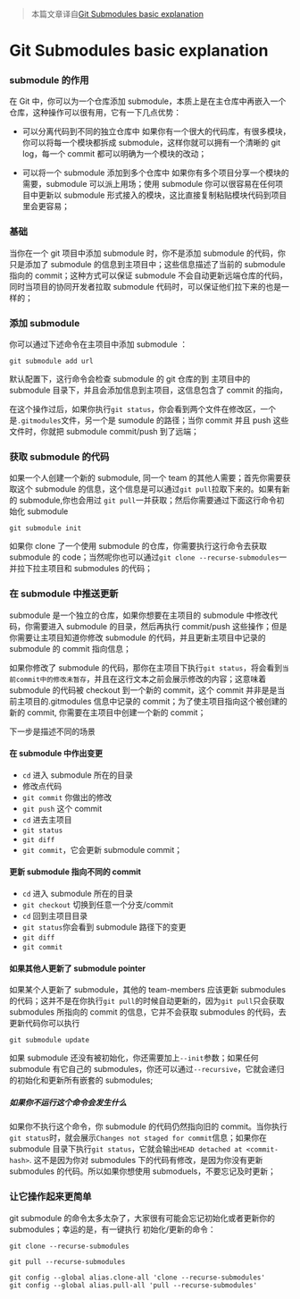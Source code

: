 > 本篇文章译自[Git Submodules basic explanation](https://gist.github.com/gitaarik/8735255)

# Git Submodules basic explanation

### submodule 的作用

在 Git 中，你可以为一个仓库添加 submodule，本质上是在主仓库中再嵌入一个仓库，这种操作可以很有用，它有一下几点优势：

- 可以分离代码到不同的独立仓库中
  如果你有一个很大的代码库，有很多模块，你可以将每一个模块都拆成 submodule，这样你就可以拥有一个清晰的 git log，每一个 commit 都可以明确为一个模块的改动；

- 可以将一个 submodule 添加到多个仓库中
  如果你有多个项目分享一个模块的需要，submodule 可以派上用场；使用 submodule 你可以很容易在任何项目中更新以 submodule 形式接入的模块，这比直接复制粘贴模块代码到项目里会更容易；

### 基础

当你在一个 git 项目中添加 submodule 时，你不是添加 submodule 的代码，你只是添加了 submodule 的信息到主项目中；这些信息描述了当前的 submodule 指向的 commit；这种方式可以保证 submodule 不会自动更新远端仓库的代码，同时当项目的协同开发者拉取 submodule 代码时，可以保证他们拉下来的也是一样的；

### 添加 submodule

你可以通过下述命令在主项目中添加 submodule ：

```
git submodule add url
```

默认配置下，这行命令会检查 submodule 的 git 仓库的到 主项目中的 submodule 目录下，并且会添加信息到主项目，这信息包含了 commit 的指向，

在这个操作过后，如果你执行`git status`，你会看到两个文件在修改区，一个是`.gitmodules`文件，另一个是 sumodule 的路径；当你 commit 并且 push 这些文件时，你就把 submodule commit/push 到了远端；

### 获取 submodule 的代码

如果一个人创建一个新的 submodule, 同一个 team 的其他人需要；首先你需要获取这个 submodule 的信息，这个信息是可以通过`git pull`拉取下来的。如果有新的 submodule,你也会用过 `git pull`一并获取；然后你需要通过下面这行命令初始化 submodule

```
git submodule init
```

如果你 clone 了一个使用 submodule 的仓库，你需要执行这行命令去获取 submodule 的 code；当然呢你也可以通过`git clone --recurse-submodules`一并拉下拉主项目和 submodules 的代码；

### 在 submodule 中推送更新

submodule 是一个独立的仓库，如果你想要在主项目的 submodule 中修改代码，你需要进入 submodule 的目录，然后再执行 commit/push 这些操作；但是你需要让主项目知道你修改 submodule 的代码，并且更新主项目中记录的 submodule 的 commit 指向信息；

如果你修改了 submodule 的代码，那你在主项目下执行`git status`，将会看到`当前commit中的修改未暂存`，并且在这行文本之前会展示修改的内容；这意味着 submodule 的代码被 checkout 到一个新的 commit，这个 commit 并非是是当前主项目的.gitmodules 信息中记录的 commit；为了使主项目指向这个被创建的新的 commit, 你需要在主项目中创建一个新的 commit；

下一步是描述不同的场景

#### 在 submodule 中作出变更

- `cd` 进入 submodule 所在的目录
- 修改点代码
- `git commit` 你做出的修改
- `git push` 这个 commit
- `cd` 进去主项目
- `git status`
- `git diff`
- `git commit`，它会更新 submodule commit；

#### 更新 submodule 指向不同的 commit

- `cd` 进入 submodule 所在的目录
- `git checkout` 切换到任意一个分支/commit
- `cd` 回到主项目目录
- `git status`你会看到 submodule 路径下的变更
- `git diff`
- `git commit`

#### 如果其他人更新了 submodule pointer

如果某个人更新了 submodule，其他的 team-members 应该更新 submodules 的代码；这并不是在你执行`git pull`的时候自动更新的，因为`git pull`只会获取 submodules 所指向的 commit 的信息，它并不会获取 submodules 的代码，去更新代码你可以执行

```
git submodule update
```

如果 submodule 还没有被初始化，你还需要加上`--init`参数；如果任何 submodule 有它自己的 submodules，你还可以通过`--recursive`，它就会递归的初始化和更新所有嵌套的 submodules;

##### 如果你不运行这个命令会发生什么

如果你不执行这个命令，你 submodule 的代码仍然指向旧的 commit。当你执行`git status`时，就会展示`Changes not staged for commit`信息；如果你在 submodule 目录下执行`git status`，它就会输出`HEAD detached at <commit-hash>`. 这不是因为你对 submodules 下的代码有修改，是因为你没有更新 submodules 的代码。所以如果你想使用 submoduels，不要忘记及时更新；

### 让它操作起来更简单

git submodule 的命令太多太杂了，大家很有可能会忘记初始化或者更新你的 submodules；幸运的是，有一键执行 初始化/更新的命令：

```
git clone --recurse-submodules
```

```
git pull --recurse-submodules
```

```
git config --global alias.clone-all 'clone --recurse-submodules'
git config --global alias.pull-all 'pull --recurse-submodules'
```

